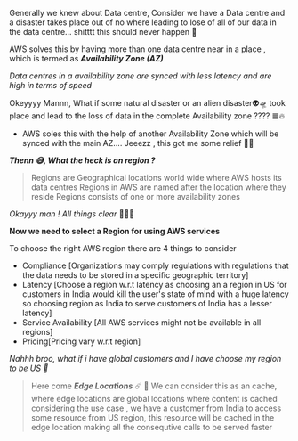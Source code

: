 Generally we knew about Data centre, 
Consider we have a Data centre and a disaster takes place out of no where leading to lose of all of our data in the data centre... shitttt this should never happen 💩

AWS solves this by having more than one data centre near in a place , which is termed as ***Availability Zone (AZ)***

*Data centres in a availability zone are synced with less latency and are high in terms of speed*

Okeyyyy Mannn, What if some natural disaster or an alien disaster👽🛸  took place and lead to the loss of data in the complete Availability zone ???? 𝌆🔥
- AWS soles this with the help of another Availability Zone which will be synced with the main AZ.... Jeeezz , this got me some relief 😮‍💨

***Thenn 😅, What the heck is an region ?***
> Regions are Geographical locations world wide where AWS hosts its data centres
> Regions in AWS are named after the location where they reside
> Regions consists of one or more availability zones

*Okayyy man ! All things clear* 🥚🐣🐥

**Now we need to select a Region for using AWS services**

To choose the right AWS region there are 4 things to consider
- Compliance [Organizations may comply regulations with regulations that the data needs to be stored in a specific geographic territory]
- Latency [Choose a region w.r.t latency as choosing an a region in US for customers in India would kill the user's state of mind with a huge latency so choosing region as India to serve customers of India has a lesser latency]
- Service Availability [All AWS services might not be available in all regions]
- Pricing[Pricing vary w.r.t region]

*Nahhh broo, what if i have global customers and I have choose my region to be US 👻*

> Here come ***Edge Locations*** ☄️ 😬
> We can consider this as an cache, where edge locations are global locations where content is cached
> considering the use case , we have a customer from India to access some resource from US region, this resource will be cached in the edge location making all the consequtive calls to be served faster




















